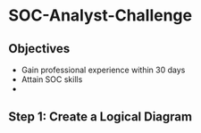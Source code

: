 # SOC-Analyst-Challenge
## Objectives
- Gain professional experience within 30 days
- Attain SOC skills
- 
## Step 1: Create a Logical Diagram
